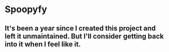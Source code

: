 # Spoopyfy

## It's been a year since I created this project and left it unmaintained. But I'll consider getting back into it when I feel like it.
